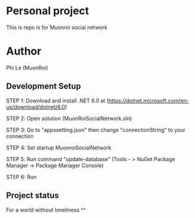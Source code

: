 # Personal project
This is repo is for Muonroi social network
# Author
Phi Le (MuonRoi)
## Development Setup
STEP 1: Download and install .NET 6.0 at (https://dotnet.microsoft.com/en-us/download/dotnet/6.0)

STEP 2: Open solution (MuonRoiSocialNetwork.sln)

STEP 3: Go to "appssetting.json" then change "connectionString" to your connection

STEP 4: Set startup MuonroiSocialNetwork

STEP 5: Run command "update-database" (Tools - > NuGet Package Manager -> Package Manager Console)

STEP 6: Run

## Project status
For a world without loneliness ^^